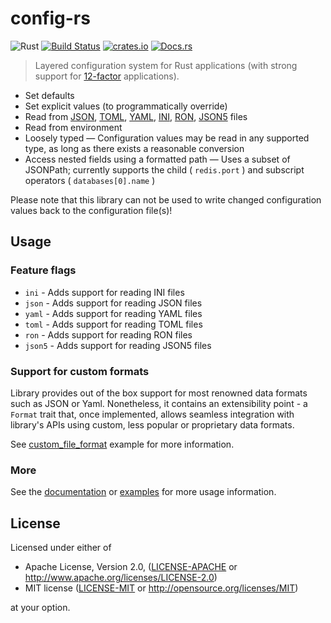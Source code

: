 # config-rs

![Rust](https://img.shields.io/badge/rust-stable-brightgreen.svg)
[![Build Status](https://github.com/rust-cli/config-rs/actions/workflows/ci.yml/badge.svg)](https://github.com/rust-cli/config-rs/actions)
[![crates.io](https://img.shields.io/crates/d/config.svg)](https://crates.io/crates/config)
[![Docs.rs](https://docs.rs/config/badge.svg)](https://docs.rs/config)

> Layered configuration system for Rust applications (with strong support for [12-factor] applications).

[12-factor]: https://12factor.net/config

 - Set defaults
 - Set explicit values (to programmatically override)
 - Read from [JSON], [TOML], [YAML], [INI], [RON], [JSON5] files
 - Read from environment
 - Loosely typed — Configuration values may be read in any supported type, as long as there exists a reasonable conversion
 - Access nested fields using a formatted path — Uses a subset of JSONPath; currently supports the child ( `redis.port` ) and subscript operators ( `databases[0].name` )

[JSON]: https://github.com/serde-rs/json
[TOML]: https://github.com/toml-lang/toml
[YAML]: https://github.com/Ethiraric/yaml-rust2
[INI]: https://github.com/zonyitoo/rust-ini
[RON]: https://github.com/ron-rs/ron
[JSON5]: https://github.com/callum-oakley/json5-rs

Please note that this library can not be used to write changed configuration
values back to the configuration file(s)!

## Usage

### Feature flags

 - `ini` - Adds support for reading INI files
 - `json` - Adds support for reading JSON files
 - `yaml` - Adds support for reading YAML files
 - `toml` - Adds support for reading TOML files
 - `ron` - Adds support for reading RON files
 - `json5` - Adds support for reading JSON5 files

### Support for custom formats

Library provides out of the box support for most renowned data formats such as JSON or Yaml. Nonetheless, it contains an extensibility point - a `Format` trait that, once implemented, allows seamless integration with library's APIs using custom, less popular or proprietary data formats.

See [custom_file_format](https://github.com/mehcode/config-rs/tree/master/examples/custom_file_format) example for more information.

### More

See the [documentation](https://docs.rs/config) or [examples](https://github.com/mehcode/config-rs/tree/master/examples) for
more usage information.

## License

Licensed under either of

* Apache License, Version 2.0, ([LICENSE-APACHE](LICENSE-APACHE) or <http://www.apache.org/licenses/LICENSE-2.0>)
* MIT license ([LICENSE-MIT](LICENSE-MIT) or <http://opensource.org/licenses/MIT>)

at your option.
